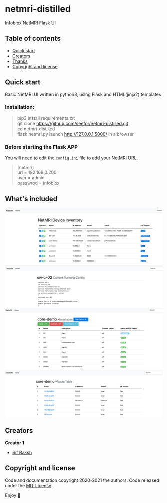 # netmri-distilled
 Infoblox NetMRI Flask UI

## Table of contents

- [Quick start](#quick-start)
- [Creators](#creators)
- [Thanks](#thanks)
- [Copyright and license](#copyright-and-license)


## Quick start

Basic NetMRI UI written in python3, using Flask and HTML(jinja2) templates

### Installation:  
> pip3 install requirements.txt   
> git clone https://github.com/seefor/netmri-distilled.git  
> cd netmri-distilled  
> flask netmri.py
> launch http://127.0.0.1:5000/ in a browser

### Before starting the Flask APP
You will need to edit the `config.ini` file to add your NetMRI URL, 
> [netmri]  
> url = 192.168.0.200  
> user = admin  
> passwrod = infoblox



## What's included
![1](/img/1.png)
![2](/img/2.png)
![3](/img/3.png)
![4](/img/4.png)


## Creators

**Creator 1**

- [Sif Baksh](https://github.com/seefor)

## Copyright and license

Code and documentation copyright 2020-2021 the authors. Code released under the [MIT License](https://github.com/seefor/bloxone-discovery/blob/main/LICENSE).

Enjoy :metal:
